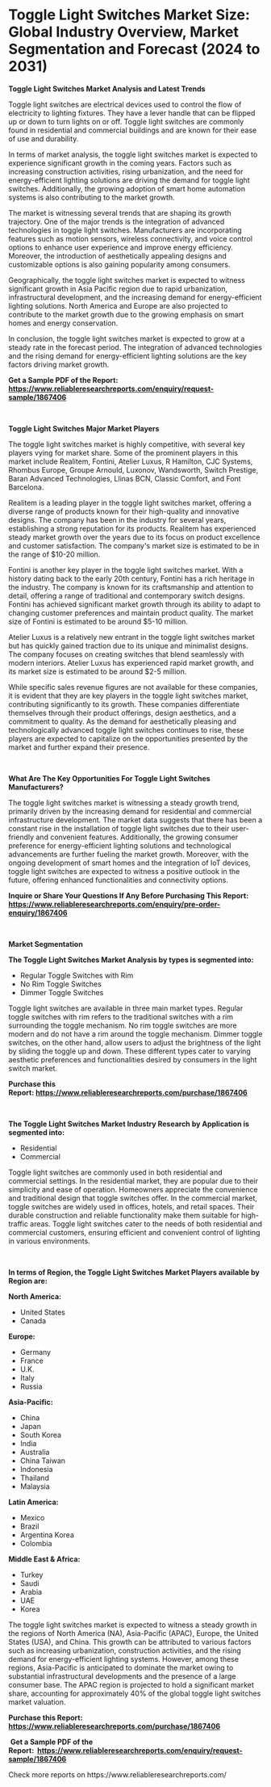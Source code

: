 <p><h1>Toggle Light Switches Market Size: Global Industry Overview, Market Segmentation and Forecast (2024 to 2031)</h1></p><p><strong>Toggle Light Switches Market Analysis and Latest Trends</strong></p>
<p><p>Toggle light switches are electrical devices used to control the flow of electricity to lighting fixtures. They have a lever handle that can be flipped up or down to turn lights on or off. Toggle light switches are commonly found in residential and commercial buildings and are known for their ease of use and durability.</p><p>In terms of market analysis, the toggle light switches market is expected to experience significant growth in the coming years. Factors such as increasing construction activities, rising urbanization, and the need for energy-efficient lighting solutions are driving the demand for toggle light switches. Additionally, the growing adoption of smart home automation systems is also contributing to the market growth.</p><p>The market is witnessing several trends that are shaping its growth trajectory. One of the major trends is the integration of advanced technologies in toggle light switches. Manufacturers are incorporating features such as motion sensors, wireless connectivity, and voice control options to enhance user experience and improve energy efficiency. Moreover, the introduction of aesthetically appealing designs and customizable options is also gaining popularity among consumers.</p><p>Geographically, the toggle light switches market is expected to witness significant growth in Asia Pacific region due to rapid urbanization, infrastructural development, and the increasing demand for energy-efficient lighting solutions. North America and Europe are also projected to contribute to the market growth due to the growing emphasis on smart homes and energy conservation.</p><p>In conclusion, the toggle light switches market is expected to grow at a steady rate in the forecast period. The integration of advanced technologies and the rising demand for energy-efficient lighting solutions are the key factors driving market growth.</p></p>
<p><strong>Get a Sample PDF of the Report:&nbsp; <a href="https://www.reliableresearchreports.com/enquiry/request-sample/1867406">https://www.reliableresearchreports.com/enquiry/request-sample/1867406</a></strong></p>
<p>&nbsp;</p>
<p><strong>Toggle Light Switches Major Market Players</strong></p>
<p><p>The toggle light switches market is highly competitive, with several key players vying for market share. Some of the prominent players in this market include Realitem, Fontini, Atelier Luxus, R Hamilton, CJC Systems, Rhombus Europe, Groupe Arnould, Luxonov, Wandsworth, Switch Prestige, Baran Advanced Technologies, Llinas BCN, Classic Comfort, and Font Barcelona.</p><p>Realitem is a leading player in the toggle light switches market, offering a diverse range of products known for their high-quality and innovative designs. The company has been in the industry for several years, establishing a strong reputation for its products. Realitem has experienced steady market growth over the years due to its focus on product excellence and customer satisfaction. The company's market size is estimated to be in the range of $10-20 million.</p><p>Fontini is another key player in the toggle light switches market. With a history dating back to the early 20th century, Fontini has a rich heritage in the industry. The company is known for its craftsmanship and attention to detail, offering a range of traditional and contemporary switch designs. Fontini has achieved significant market growth through its ability to adapt to changing customer preferences and maintain product quality. The market size of Fontini is estimated to be around $5-10 million.</p><p>Atelier Luxus is a relatively new entrant in the toggle light switches market but has quickly gained traction due to its unique and minimalist designs. The company focuses on creating switches that blend seamlessly with modern interiors. Atelier Luxus has experienced rapid market growth, and its market size is estimated to be around $2-5 million.</p><p>While specific sales revenue figures are not available for these companies, it is evident that they are key players in the toggle light switches market, contributing significantly to its growth. These companies differentiate themselves through their product offerings, design aesthetics, and a commitment to quality. As the demand for aesthetically pleasing and technologically advanced toggle light switches continues to rise, these players are expected to capitalize on the opportunities presented by the market and further expand their presence.</p></p>
<p>&nbsp;</p>
<p><strong>What Are The Key Opportunities For Toggle Light Switches Manufacturers?</strong></p>
<p><p>The toggle light switches market is witnessing a steady growth trend, primarily driven by the increasing demand for residential and commercial infrastructure development. The market data suggests that there has been a constant rise in the installation of toggle light switches due to their user-friendly and convenient features. Additionally, the growing consumer preference for energy-efficient lighting solutions and technological advancements are further fueling the market growth. Moreover, with the ongoing development of smart homes and the integration of IoT devices, toggle light switches are expected to witness a positive outlook in the future, offering enhanced functionalities and connectivity options.</p></p>
<p><strong>Inquire or Share Your Questions If Any Before Purchasing This Report: <a href="https://www.reliableresearchreports.com/enquiry/pre-order-enquiry/1867406">https://www.reliableresearchreports.com/enquiry/pre-order-enquiry/1867406</a></strong></p>
<p>&nbsp;</p>
<p><strong>Market Segmentation</strong></p>
<p><strong>The Toggle Light Switches Market Analysis by types is segmented into:</strong></p>
<p><ul><li>Regular Toggle Switches with Rim</li><li>No Rim Toggle Switches</li><li>Dimmer Toggle Switches</li></ul></p>
<p><p>Toggle light switches are available in three main market types. Regular toggle switches with rim refers to the traditional switches with a rim surrounding the toggle mechanism. No rim toggle switches are more modern and do not have a rim around the toggle mechanism. Dimmer toggle switches, on the other hand, allow users to adjust the brightness of the light by sliding the toggle up and down. These different types cater to varying aesthetic preferences and functionalities desired by consumers in the light switch market.</p></p>
<p><strong>Purchase this Report:&nbsp;<a href="https://www.reliableresearchreports.com/purchase/1867406">https://www.reliableresearchreports.com/purchase/1867406</a></strong></p>
<p>&nbsp;</p>
<p><strong>The Toggle Light Switches Market Industry Research by Application is segmented into:</strong></p>
<p><ul><li>Residential</li><li>Commercial</li></ul></p>
<p><p>Toggle light switches are commonly used in both residential and commercial settings. In the residential market, they are popular due to their simplicity and ease of operation. Homeowners appreciate the convenience and traditional design that toggle switches offer. In the commercial market, toggle switches are widely used in offices, hotels, and retail spaces. Their durable construction and reliable functionality make them suitable for high-traffic areas. Toggle light switches cater to the needs of both residential and commercial customers, ensuring efficient and convenient control of lighting in various environments.</p></p>
<p>&nbsp;</p>
<p><strong>In terms of Region, the Toggle Light Switches Market Players available by Region are:</strong></p>
<p>
    <p> <strong> North America: </strong>
        <ul>
            <li>United States</li>
            <li>Canada</li>
        </ul>
        </p> 
    <p> <strong> Europe: </strong>
        <ul>
            <li>Germany</li>
            <li>France</li>
            <li>U.K.</li>
            <li>Italy</li>
            <li>Russia</li>
        </ul>
        </p> 
    <p> <strong> Asia-Pacific: </strong>
        <ul>
            <li>China</li>
            <li>Japan</li>
            <li>South Korea</li>
            <li>India</li>
            <li>Australia</li>
            <li>China Taiwan</li>
            <li>Indonesia</li>
            <li>Thailand</li>
            <li>Malaysia</li>
        </ul>
        </p> 
    <p> <strong> Latin America: </strong>
        <ul>
            <li>Mexico</li>
            <li>Brazil</li>
            <li>Argentina Korea</li>
            <li>Colombia</li>
        </ul>
        </p> 
    <p> <strong> Middle East & Africa: </strong>
        <ul>
            <li>Turkey</li>
            <li>Saudi</li>
            <li>Arabia</li>
            <li>UAE</li>
            <li>Korea</li>
        </ul>
    </p>
    </p>
<p><p>The toggle light switches market is expected to witness a steady growth in the regions of North America (NA), Asia-Pacific (APAC), Europe, the United States (USA), and China. This growth can be attributed to various factors such as increasing urbanization, construction activities, and the rising demand for energy-efficient lighting systems. However, among these regions, Asia-Pacific is anticipated to dominate the market owing to substantial infrastructural developments and the presence of a large consumer base. The APAC region is projected to hold a significant market share, accounting for approximately 40% of the global toggle light switches market valuation.</p></p>
<p><strong>Purchase this Report: <a href="https://www.reliableresearchreports.com/purchase/1867406">https://www.reliableresearchreports.com/purchase/1867406</a></strong></p>
<p>&nbsp;<strong>Get a Sample PDF of the Report:&nbsp;&nbsp;<a href="https://www.reliableresearchreports.com/enquiry/request-sample/1867406">https://www.reliableresearchreports.com/enquiry/request-sample/1867406</a></strong></p>
<p><strong></strong></p>
<p>Check more reports on https://www.reliableresearchreports.com/</p>